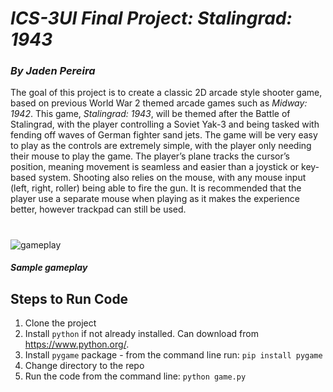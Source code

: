 # *ICS-3UI Final Project: Stalingrad: 1943*
### *By Jaden Pereira*

The goal of this project is to create a classic 2D arcade style shooter game, based on previous World War 2 themed arcade games such as *Midway: 1942*. 
This game, *Stalingrad: 1943*, will be themed after the Battle of Stalingrad, with the player controlling a Soviet Yak-3 and being tasked with fending off waves of German fighter sand jets. 
The game will be very easy to play as the controls are extremely simple, with the player only needing their mouse to play the game. 
The player’s plane tracks the cursor’s position, meaning movement is seamless and easier than a joystick or key-based system. 
Shooting also relies on the mouse, with any mouse input (left, right, roller) being able to fire the gun. 
It is recommended that the player use a separate mouse when playing as it makes the experience better, however trackpad can still be used. 

#
![gameplay](https://github.com/jadenp06/ics3ui-final/assets/70064901/af7df475-ab84-42d9-a1b8-4141f9c4eda0)
#### ***Sample gameplay***

## Steps to Run Code
1. Clone the project
2. Install `python` if not already installed. Can download from https://www.python.org/.
3. Install `pygame` package - from the command line run: `pip install pygame`
4. Change directory to the repo
5. Run the code from the command line: `python game.py`

